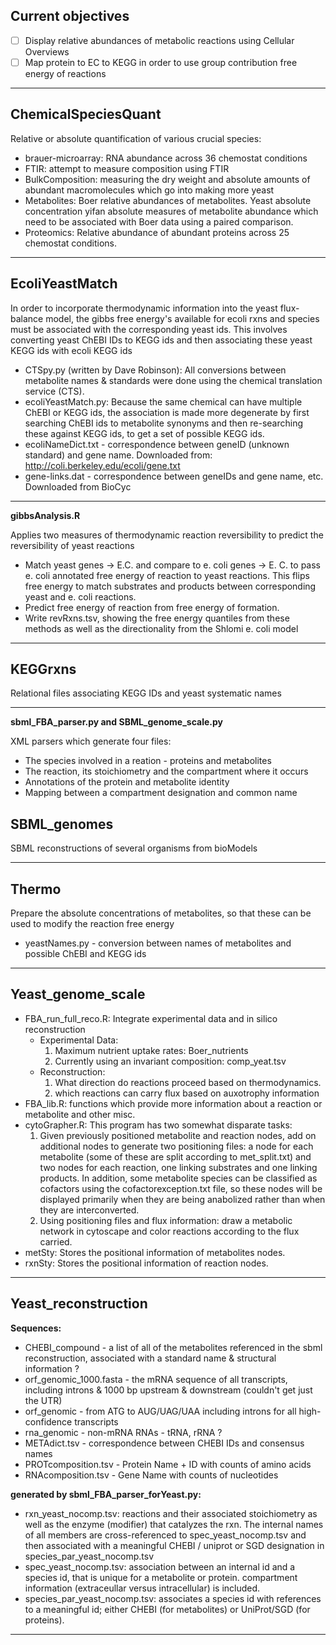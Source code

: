 ## Current objectives ##

- [ ] Display relative abundances of metabolic reactions using Cellular Overviews
- [ ] Map protein to EC to KEGG in order to use group contribution free energy of reactions

---

## ChemicalSpeciesQuant ##

Relative or absolute quantification of various crucial species:

* brauer-microarray: RNA abundance across 36 chemostat conditions
* FTIR: attempt to measure composition using FTIR
* BulkComposition: measuring the dry weight and absolute amounts of abundant macromolecules which go into making more yeast
* Metabolites: Boer relative abundances of metabolites.  Yeast absolute concentration yifan absolute measures of metabolite abundance which need to be associated with Boer data using a paired comparison.
* Proteomics: Relative abundance of abundant proteins across 25 chemostat conditions. 

---

## EcoliYeastMatch ##

In order to incorporate thermodynamic information into the yeast flux-balance model, the gibbs free energy's available for ecoli rxns and species must be associated with the corresponding yeast ids.
This involves converting yeast ChEBI IDs to KEGG ids and then associating these yeast KEGG ids with ecoli KEGG ids

* CTSpy.py (written by Dave Robinson): All conversions between metabolite names & standards were done using the chemical translation service (CTS).
* ecoliYeastMatch.py: Because the same chemical can have multiple ChEBI or KEGG ids, the association is made more degenerate by first searching ChEBI ids to metabolite synonyms and then re-searching these against KEGG ids, to get a set of possible KEGG ids.
* ecoliNameDict.txt - correspondence between geneID (unknown standard) and gene name. Downloaded from: http://coli.berkeley.edu/ecoli/gene.txt
* gene-links.dat - correspondence between geneIDs and gene name, etc.  Downloaded from BioCyc

---

**gibbsAnalysis.R**

Applies two measures of thermodynamic reaction reversibility to predict the reversibility of yeast reactions

* Match yeast genes -> E.C. and compare to e. coli genes -> E. C. to pass e. coli annotated free energy of reaction to yeast reactions.  This flips free energy to match substrates and products between corresponding yeast and e. coli reactions.
* Predict free energy of reaction from free energy of formation.
* Write revRxns.tsv, showing the free energy quantiles from these methods as well as the directionality from the Shlomi e. coli model 
  
---

## KEGGrxns ##

Relational files associating KEGG IDs and yeast systematic names

---

**sbml_FBA_parser.py and SBML_genome_scale.py**

XML parsers which generate four files:
* The species involved in a reation - proteins and metabolites
* The reaction, its stoichiometry and the compartment where it occurs
* Annotations of the protein and metabolite identity
* Mapping between a compartment designation and common name

## SBML_genomes ##

SBML reconstructions of several organisms from bioModels

---

## Thermo ##

Prepare the absolute concentrations of metabolites, so that these can be used to modify the reaction free energy

* yeastNames.py - conversion between names of metabolites and possible ChEBI and KEGG ids

---

## Yeast_genome_scale ##

* FBA_run_full_reco.R: Integrate experimental data and in silico reconstruction
    * Experimental Data:
      1. Maximum nutrient uptake rates: Boer_nutrients
      2. Currently using an invariant composition: comp_yeat.tsv
    * Reconstruction:
      1. What direction do reactions proceed based on thermodynamics.
      2. which reactions can carry flux based on auxotrophy information
* FBA_lib.R: functions which provide more information about a reaction or metabolite and other misc.
* cytoGrapher.R: This program has two somewhat disparate tasks:
  1. Given previously positioned metabolite and reaction nodes, add on additional nodes to generate two positioning files: a node for each metabolite (some of these are split according to met_split.txt) and two nodes for each reaction, one linking substrates and one linking products.  In addition, some metabolite species can be classified as cofactors using the cofactorexception.txt file, so these nodes will be displayed primarily when they are being anabolized rather than when they are interconverted.
  2. Using positioning files and flux information: draw a metabolic network in cytoscape and color reactions according to the flux carried.
* metSty: Stores the positional information of metabolites nodes.
* rxnSty: Stores the positional information of reaction nodes.

---

## Yeast_reconstruction ##

**Sequences:** 

* CHEBI_compound - a list of all of the metabolites referenced in the sbml reconstruction, associated with a standard name & structural information ?
* orf_genomic_1000.fasta - the mRNA sequence of all transcripts, including introns & 1000 bp upstream & downstream (couldn't get just the UTR)
* orf_genomic - from ATG to AUG/UAG/UAA including introns for all high-confidence transcripts
* rna_genomic - non-mRNA RNAs - tRNA, rRNA ?
* METAdict.tsv - correspondence between CHEBI IDs and consensus names
* PROTcomposition.tsv - Protein Name + ID with counts of amino acids
* RNAcomposition.tsv - Gene Name with counts of nucleotides


**generated by sbml_FBA_parser_forYeast.py:**
  
* rxn_yeast_nocomp.tsv: reactions and their associated stoichiometry as well as the enzyme (modifier) that catalyzes the rxn.  The internal names of all members are cross-referenced to spec_yeast_nocomp.tsv and then associated with a meaningful CHEBI / uniprot or SGD designation in species_par_yeast_nocomp.tsv
* spec_yeast_nocomp.tsv: association between an internal id and a species id, that is unique for a metabolite or protein.  compartment information (extraceullar versus intracellular) is included.
* species_par_yeast_nocomp.tsv: associates a species id with references to a meaningful id; either CHEBI (for metabolites) or UniProt/SGD (for proteins).
	
---
